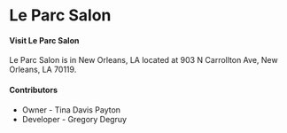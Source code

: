 Le Parc Salon
============
#### Visit Le Parc Salon

Le Parc Salon is in New Orleans, LA located at 903 N Carrollton Ave, New Orleans, LA 70119.

#### Contributors
* Owner - Tina Davis Payton
* Developer - Gregory Degruy
